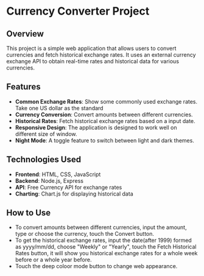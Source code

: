 # Currency Converter Project

## Overview

This project is a simple web application that allows users to convert currencies and fetch historical exchange rates. It uses an external currency exchange API to obtain real-time rates and historical data for various currencies.

## Features

- **Common Exchange Rates**: Show some commonly used exchange rates. Take one US dollar as the standard 
- **Currency Conversion**: Convert amounts between different currencies.
- **Historical Rates**: Fetch historical exchange rates based on a input date.
- **Responsive Design**: The application is designed to work well on different size of window.
- **Night Mode**: A toggle feature to switch between light and dark themes.

## Technologies Used

- **Frontend**: HTML, CSS, JavaScript
- **Backend**: Node.js, Express
- **API**: Free Currency API for exchange rates
- **Charting**: Chart.js for displaying historical data


## **How to Use**
- To convert amounts between different currencies, input the amount, type or choose the currency, touch the Convert button.
- To get the historical exchange rates, input the date(after 1999) formed as yyyy/mm/dd, choose "Weekly" or "Yearly", touch the Fetch Historical Rates button, it will show you historical exchange rates for a whole week before or a whole year before.
- Touch the deep coloor mode button to change web appearance.